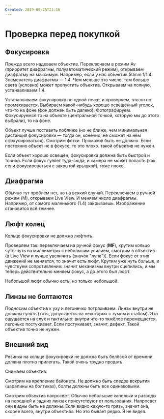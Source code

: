 ```yaml
---
Created: 2019-09-25T23:16
---
```

# Проверка перед покупкой

## Фокусировка

Прежде всего надеваем объектив. Переключаем в режим Av (приоритет диафрагмы, полуавтоматический режим), открываем диафрагму на максимум. Например, если у нас объектив 50mm f/1.4. Знаменатель диафрагмы — 1.4. Чем меньше это число, тем больше света (условно) может пропустить объектив. Открываем на полную, устанавливаем 1.4.

Устанавливаем фокусировку по одной точке, и проверяем, что он не промахивается. Выбираем какой-нибудь хорошо освещённый уголок, что-то на фоне (фон должен быть далеко). Фотографируем. Фокусируемся то на объекте (центральной точкой, которую мы до этого выбрали), то на фоне.

Объект лучше поставить поближе (но не ближе, чем минимальная дистанция фокусировки — тогда он, конечно, не сможет на нём сфокусироваться). Смотрим фотки. Промахов быть не должно. Если постоянно объект не в фокусе, то это плохо. такой объектив не нужен.

Если объект хорошо освещён, фокусировка должна быть быстрой и точной. Если фокус гуляет туда-сюда, и камера не может попасть (как если фокусироваться с закрытой крышкой), тоже плохо.

## Диафрагма

Обычно тут проблем нет, но на всякий случай. Переключаем в ручной режим (M), открываем Live View. И меняем число диафрагмы. Например, от самого маленького (1.4) закрываешь. Изображение становится всё темнее.

## Люфт колец

Кольцо фокусировки не должно люфтить.

Проверяем так: переключаем на ручной фокус (**MF**), крутим кольцо чуть-чуть на миллиметры с небольшим усилием, смотрим в объектив (в Live View и лучше увеличить (значок "лупа")). Если фокус от этих движений не меняется, то значит есть люфт. Крутим уже чуть больше, и чувствуем сопротивление: значит механизмы внутри сцепились, и мы теперь действительно меняем фокус, а до этого был люфт.

Небольшой люфт обычно есть, но только небольшой.

## Линзы не болтаются

Подносим объектив к уху и легонечко потряхиваем. Линзы внутри не должны гулять (хотя, допускается на некоторых с зумом и стабом). Это ощущается на слух и тактильно: внутри что-то тяжёлое перемещается, легонько постукивает. Если постукивает, значит, дефект. Такой объектив точно не нужен.

## Внешний вид

Резинка на кольце фокусировки не должна быть белёсой от времени, должна плотно прилегать. Такой очень трудно продать.

Снимаем объектив.

Смотрим на крепление байонета. Не должно быть следов вскрытия (царапины на болтиках), болты должны быть все одинаковыми.

Смотрим объектив напросвет. Обычно небольшие капельки и разводы на передней и задних линзах присутствуют от пользования. Напросвет они видны быть не должны. Если видно какую-то грязь, значит она, скорее всего, внутри объектива. Но это бывает редко. Я не видел.